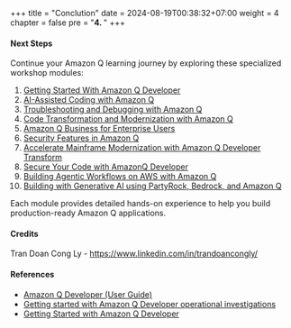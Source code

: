 +++
title = "Conclution"
date = 2024-08-19T00:38:32+07:00
weight = 4
chapter = false
pre = "<b>4. </b>"
+++

#### Next Steps

Continue your Amazon Q learning journey by exploring these specialized workshop modules:

1. [Getting Started With Amazon Q Developer]()
2. [AI-Assisted Coding with Amazon Q]()
3. [Troubleshooting and Debugging with Amazon Q]()
4. [Code Transformation and Modernization with Amazon Q]()
5. [Amazon Q Business for Enterprise Users]()
6. [Security Features in Amazon Q]()
7. [Accelerate Mainframe Modernization with Amazon Q Developer Transform]()
8. [Secure Your Code with AmazonQ Developer]()
9. [Building Agentic Workflows on AWS with Amazon Q]()
10. [Building with Generative AI using PartyRock, Bedrock, and Amazon Q]()

Each module provides detailed hands-on experience to help you build production-ready Amazon Q applications.

#### Credits

Tran Doan Cong Ly - https://www.linkedin.com/in/trandoancongly/

#### References

- [Amazon Q Developer (User Guide)](https://docs.aws.amazon.com/amazonq/latest/qdeveloper-ug/q-on-aws.html)
- [Getting started with Amazon Q Developer operational investigations](https://aws.amazon.com/vi/blogs/mt/getting-started-with-amazon-q-developer-operational-investigations/)
- [Getting Started with Amazon Q Developer](https://aws.amazon.com/vi/developer/generative-ai/amazon-q/)
